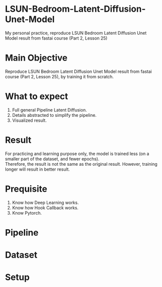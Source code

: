# LSUN-Bedroom-Latent-Diffusion-Unet-Model
My personal practice, reproduce LSUN Bedroom Latent Diffusion Unet Model result from fastai course (Part 2, Lesson 25)

# Main Objective  
Reproduce LSUN Bedroom Latent Diffusion Unet Model result from fastai course (Part 2, Lesson 25), by training it from scratch.  

# What to expect  
1. Full general Pipeline Latent Diffusion.  
2. Details abstracted to simplify the pipeline.  
3. Visualized result.  

# Result
For practicing and learning purpose only, the model is trained less (on a smaller part of the dataset, and fewer epochs).  
Therefore, the result is not the same as the original result. However, training longer will result in better result.  

# Prequisite  
1. Know how Deep Learning works.
2. Know how Hook Callback works.
3. Know Pytorch.

# Pipeline

# Dataset

# Setup
